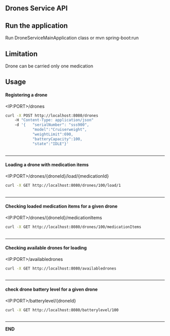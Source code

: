 
## Drones Service  API
## Run the application
Run DroneServiceMainApplication class or
mvn spring-boot:run

## Limitation
Drone can be carried only one medication

## Usage
#### Registering a drone 
\<IP:PORT\>/drones

```sh
curl -X POST http://localhost:8080/drones 
    -H "Content-Type: application/json" 
    -d '{   "serialNumber": "sss900",
            "model":"Cruiserweight",
            "weightLimit":690,
            "batteryCapacity":100,
            "state":"IDLE"}' 
   
```
----


#### Loading a drone with medication items
\<IP:PORT\>/drones/{droneId}/load/{medicationId}

```sh
curl -X GET http://localhost:8080/drones/100/load/1
   
```
----

#### Checking loaded medication items for a given drone
\<IP:PORT\>/drones/{droneId}/medicationItems

```sh
curl -X GET http://localhost:8080/drones/100/medicationItems
   
```
----


#### Checking available drones for loading
\<IP:PORT\>/availabledrones

```sh
curl -X GET http://localhost:8080/availabledrones
   
```
----


#### check drone battery level for a given drone
\<IP:PORT\>/batterylevel/{droneId}

```sh
curl -X GET http://localhost:8080/batterylevel/100
   
```
----
 **END** 


